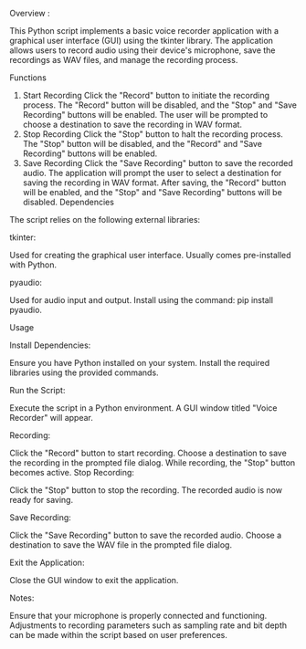 Overview : 

This Python script implements a basic voice recorder application with a graphical user interface (GUI) using the tkinter library. The application allows users to record audio using their device's microphone, save the recordings as WAV files, and manage the recording process.

Functions
1. Start Recording
Click the "Record" button to initiate the recording process.
The "Record" button will be disabled, and the "Stop" and "Save Recording" buttons will be enabled.
The user will be prompted to choose a destination to save the recording in WAV format.
2. Stop Recording
Click the "Stop" button to halt the recording process.
The "Stop" button will be disabled, and the "Record" and "Save Recording" buttons will be enabled.
3. Save Recording
Click the "Save Recording" button to save the recorded audio.
The application will prompt the user to select a destination for saving the recording in WAV format.
After saving, the "Record" button will be enabled, and the "Stop" and "Save Recording" buttons will be disabled.
Dependencies 


The script relies on the following external libraries:

tkinter:

Used for creating the graphical user interface.
Usually comes pre-installed with Python.

pyaudio:

Used for audio input and output.
Install using the command: pip install pyaudio.

Usage


Install Dependencies:

Ensure you have Python installed on your system.
Install the required libraries using the provided commands.

Run the Script:

Execute the script in a Python environment.
A GUI window titled "Voice Recorder" will appear.

Recording:

Click the "Record" button to start recording.
Choose a destination to save the recording in the prompted file dialog.
While recording, the "Stop" button becomes active.
Stop Recording:

Click the "Stop" button to stop the recording.
The recorded audio is now ready for saving.

Save Recording:

Click the "Save Recording" button to save the recorded audio.
Choose a destination to save the WAV file in the prompted file dialog.

Exit the Application:

Close the GUI window to exit the application.

Notes:

Ensure that your microphone is properly connected and functioning.
Adjustments to recording parameters such as sampling rate and bit depth can be made within the script based on user preferences.
